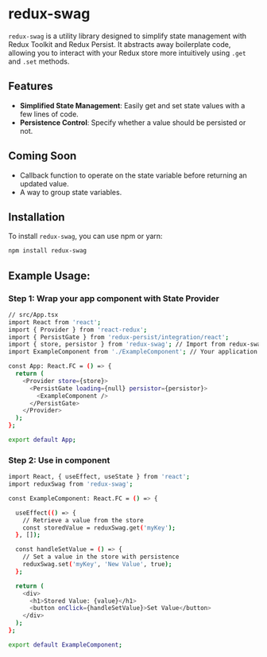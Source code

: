# redux-swag

`redux-swag` is a utility library designed to simplify state management with Redux Toolkit and Redux Persist. It abstracts away boilerplate code, allowing you to interact with your Redux store more intuitively using `.get` and `.set` methods.

## Features

- **Simplified State Management**: Easily get and set state values with a few lines of code.
- **Persistence Control**: Specify whether a value should be persisted or not.

## Coming Soon

* Callback function to operate on the state variable before returning an updated value.
* A way to group state variables.

## Installation

To install `redux-swag`, you can use npm or yarn:

```bash
npm install redux-swag
```

## Example Usage:

### Step 1: Wrap your app component with State Provider

```bash
// src/App.tsx
import React from 'react';
import { Provider } from 'react-redux';
import { PersistGate } from 'redux-persist/integration/react';
import { store, persistor } from 'redux-swag'; // Import from redux-swag
import ExampleComponent from './ExampleComponent'; // Your application component

const App: React.FC = () => {
  return (
    <Provider store={store}>
      <PersistGate loading={null} persistor={persistor}>
        <ExampleComponent />
      </PersistGate>
    </Provider>
  );
};

export default App;
```

### Step 2: Use in component

```bash
import React, { useEffect, useState } from 'react';
import reduxSwag from 'redux-swag';

const ExampleComponent: React.FC = () => {

  useEffect(() => {
    // Retrieve a value from the store
    const storedValue = reduxSwag.get('myKey');
  }, []);

  const handleSetValue = () => {
    // Set a value in the store with persistence
    reduxSwag.set('myKey', 'New Value', true);
  };

  return (
    <div>
      <h1>Stored Value: {value}</h1>
      <button onClick={handleSetValue}>Set Value</button>
    </div>
  );
};

export default ExampleComponent;
```
